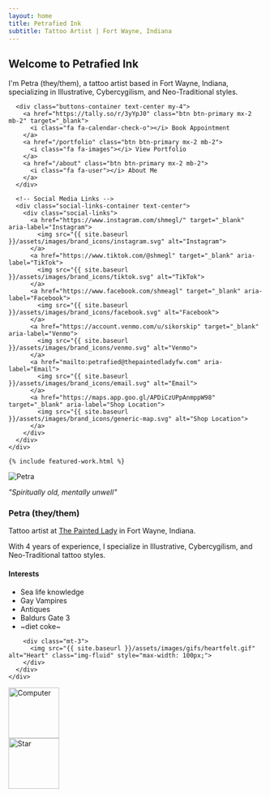 ```yaml
---
layout: home
title: Petrafied Ink
subtitle: Tattoo Artist | Fort Wayne, Indiana
---
```


<div class="row">
  <div class="col-lg-8">
    <div class="welcome-section">
      <h2>Welcome to Petrafied Ink</h2>
      <p>I'm Petra (they/them), a tattoo artist based in Fort Wayne, Indiana, specializing in Illustrative, Cybercygilism, and Neo-Traditional styles.</p>

      <div class="buttons-container text-center my-4">
        <a href="https://tally.so/r/3yYpJ0" class="btn btn-primary mx-2 mb-2" target="_blank">
          <i class="fa fa-calendar-check-o"></i> Book Appointment
        </a>
        <a href="/portfolio" class="btn btn-primary mx-2 mb-2">
          <i class="fa fa-images"></i> View Portfolio
        </a>
        <a href="/about" class="btn btn-primary mx-2 mb-2">
          <i class="fa fa-user"></i> About Me
        </a>
      </div>

      <!-- Social Media Links -->
      <div class="social-links-container text-center">
        <div class="social-links">
          <a href="https://www.instagram.com/shmegl/" target="_blank" aria-label="Instagram">
            <img src="{{ site.baseurl }}/assets/images/brand_icons/instagram.svg" alt="Instagram">
          </a>
          <a href="https://www.tiktok.com/@shmegl" target="_blank" aria-label="TikTok">
            <img src="{{ site.baseurl }}/assets/images/brand_icons/tiktok.svg" alt="TikTok">
          </a>
          <a href="https://www.facebook.com/shmeagl" target="_blank" aria-label="Facebook">
            <img src="{{ site.baseurl }}/assets/images/brand_icons/facebook.svg" alt="Facebook">
          </a>
          <a href="https://account.venmo.com/u/sikorskip" target="_blank" aria-label="Venmo">
            <img src="{{ site.baseurl }}/assets/images/brand_icons/venmo.svg" alt="Venmo">
          </a>
          <a href="mailto:petrafied@thepaintedladyfw.com" aria-label="Email">
            <img src="{{ site.baseurl }}/assets/images/brand_icons/email.svg" alt="Email">
          </a>
          <a href="https://maps.app.goo.gl/APDiCzUPpAnmppW98" target="_blank" aria-label="Shop Location">
            <img src="{{ site.baseurl }}/assets/images/brand_icons/generic-map.svg" alt="Shop Location">
          </a>
        </div>
      </div>
    </div>

    {% include featured-work.html %}
  </div>

  <div class="col-lg-4">
    <div class="profile-card">
      <img src="{{ site.baseurl }}/assets/images/profile/PrimaryProfile.jpg" alt="Petra" class="profile-image">
      <div class="profile-info">
<p class="profile-quote"><em>"Spiritually old, mentally unwell"</em></p>
        <h3>Petra (they/them)</h3>
        <p>Tattoo artist at <a href="https://www.instagram.com/thepaintedladyfw/" target="_blank">The Painted Lady</a> in Fort Wayne, Indiana.</p>
        <p>With 4 years of experience, I specialize in Illustrative, Cybercygilism, and Neo-Traditional tattoo styles.</p>
        <h4 class="mt-3">Interests</h4>
        <ul class="list-unstyled">
          <li>Sea life knowledge</li>
          <li>Gay Vampires</li>
          <li>Antiques</li>
          <li>Baldurs Gate 3</li>
          <li>~diet coke~</li>
        </ul>
        
        <div class="mt-3">
          <img src="{{ site.baseurl }}/assets/images/gifs/heartfelt.gif" alt="Heart" class="img-fluid" style="max-width: 100px;">
        </div>
      </div>
    </div>
  </div>
</div>

<!-- Side GIFs -->
<div class="side-gif side-gif-left">
  <img src="{{ site.baseurl }}/assets/images/gifs/computer_65.gif" alt="Computer" width="100">
</div>
<div class="side-gif side-gif-right">
  <img src="{{ site.baseurl }}/assets/images/gifs/star109.gif" alt="Star" width="100">
</div>
